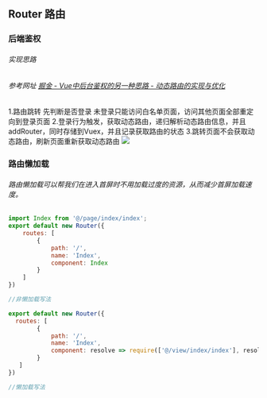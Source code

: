 ## Router 路由
### 后端鉴权
###### 实现思路
###### 参考网址 [掘金 - Vue中后台鉴权的另一种思路 - 动态路由的实现与优化](https://juejin.im/post/5caeb3756fb9a068967791b3#heading-5)
1.路由跳转 先判断是否登录 未登录只能访问白名单页面，访问其他页面全部重定向到登录页面
2.登录行为触发，获取动态路由，递归解析动态路由信息，并且addRouter，同时存储到Vuex，并且记录获取路由的状态
3.跳转页面不会获取动态路由，刷新页面重新获取动态路由
<img src="https://user-gold-cdn.xitu.io/2019/4/11/16a0a6d2c4c9dda5?imageView2/0/w/1280/h/960/format/webp/ignore-error/1"/>

### 路由懒加载
###### 路由懒加载可以帮我们在进入首屏时不用加载过度的资源，从而减少首屏加载速度。
```js
import Index from '@/page/index/index';
export default new Router({  
    routes: [    
        { 
            path: '/', 
            name: 'Index',     
            component: Index 
        }
    ]
})

//非懒加载写法
```

```js
export default new Router({
  routes: [    
        { 
            path: '/', 
            name: 'Index', 
            component: resolve => require(['@/view/index/index'], resolve) 
        }
   ]
})

//懒加载写法
```